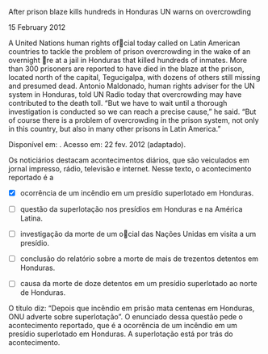 

After prison blaze kills hundreds in Honduras UN warns on overcrowding

15 February 2012

A United Nations human rights ofcial today called on Latin American countries to tackle the problem of prison overcrowding in the wake of an overnight re at a jail in Honduras that killed hundreds of inmates. More than 300 prisoners are reported to have died in the blaze at the prison, located north of the capital, Tegucigalpa, with dozens of others still missing and presumed dead. Antonio Maldonado, human rights adviser for the UN system in Honduras, told UN Radio today that overcrowding may have contributed to the death toll. “But we have to wait until a thorough investigation is conducted so we can reach a precise cause,” he said. “But of course there is a problem of overcrowding in the prison system, not only in this country, but also in many other prisons in Latin America.”

Disponível em: . Acesso em: 22 fev. 2012 (adaptado).

Os noticiários destacam acontecimentos diários, que são veiculados em jornal impresso, rádio, televisão e internet. Nesse texto, o acontecimento reportado é a



- [x] ocorrência de um incêndio em um presídio superlotado em Honduras.
- [ ] questão da superlotação nos presídios em Honduras e na América Latina.
- [ ] investigação da morte de um ocial das Nações Unidas em visita a um presídio.
- [ ] conclusão do relatório sobre a morte de mais de trezentos detentos em Honduras.
- [ ] causa da morte de doze detentos em um presídio superlotado ao norte de Honduras.


O título diz: “Depois que incêndio em prisão mata centenas em Honduras, ONU adverte sobre superlotação”. O enunciado dessa questão pede o acontecimento reportado, que é a ocorrência de um incêndio em um presídio superlotado em Honduras. A superlotação está por trás do acontecimento.
